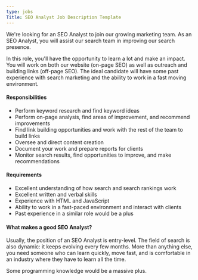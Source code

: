 ```yaml
---
type: jobs
Title: SEO Analyst Job Description Template
---
```


We're looking for an SEO Analyst to join our growing marketing team. As an SEO Analyst, you will assist our search team in improving our search presence.

In this role, you'll have the opportunity to learn a lot and make an impact. You will work on both our website (on-page SEO) as well as outreach and building links (off-page SEO). The ideal candidate will have some past experience with search marketing and the ability to work in a fast moving environment.

#### Responsibilities
 * Perform keyword research and find keyword ideas
 * Perform on-page analysis, find areas of improvement, and recommend improvements
 * Find link building opportunities and work with the rest of the team to build links
 * Oversee and direct content creation
 * Document your work and prepare reports for clients
 * Monitor search results, find opportunities to improve, and make recommendations

#### Requirements
 * Excellent understanding of how search and search rankings work
 * Excellent written and verbal skills
 * Experience with HTML and JavaScript
 * Ability to work in a fast-paced environment and interact with clients
 * Past experience in a similar role would be a plus

#### What makes a good SEO Analyst?
Usually, the position of an SEO Analyst is entry-level. The field of search is also dynamic: it keeps evolving every few months. More than anything else, you need someone who can learn quickly, move fast, and is comfortable in an industry where they have to learn all the time.

Some programming knowledge would be a massive plus.